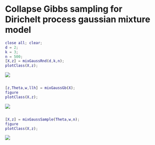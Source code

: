 # Collapse Gibbs sampling for Dirichelt process gaussian mixture model
```matlab
close all; clear;
d = 2;
k = 3;
n = 500;
[X,z] = mixGaussRnd(d,k,n);
plotClass(X,z);
```

![](mixGaussGb_demo_images/)

```matlab

[z,Theta,w,llh] = mixGaussGb(X);
figure
plotClass(X,z);
```

![](mixGaussGb_demo_images/)

```matlab

[X,z] = mixGaussSample(Theta,w,n);
figure
plotClass(X,z);
```

![](mixGaussGb_demo_images/)

